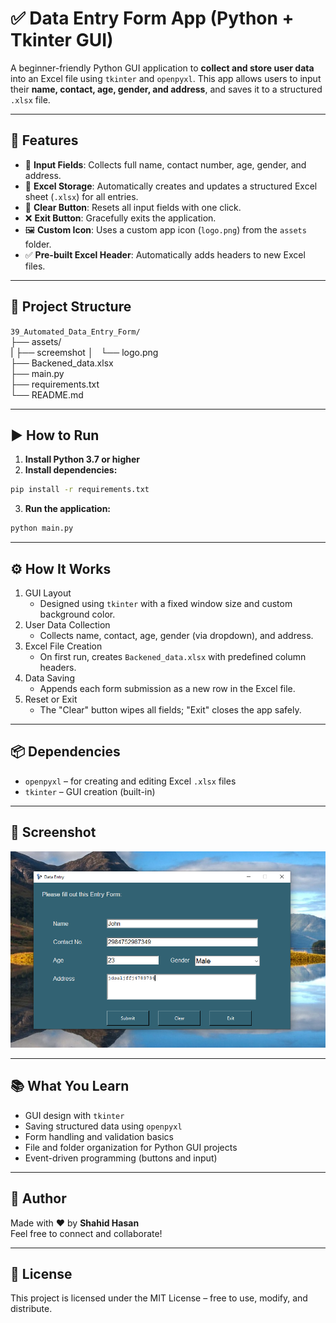 # ✅ Data Entry Form App (Python + Tkinter GUI)

A beginner-friendly Python GUI application to **collect and store user data** into an Excel file using `tkinter` and `openpyxl`. This app allows users to input their **name, contact, age, gender, and address**, and saves it to a structured `.xlsx` file.

---

## 📌 Features

- 📝 **Input Fields**: Collects full name, contact number, age, gender, and address.
- 💾 **Excel Storage**: Automatically creates and updates a structured Excel sheet (`.xlsx`) for all entries.
- 🧹 **Clear Button**: Resets all input fields with one click.
- ❌ **Exit Button**: Gracefully exits the application.
- 🖼️ **Custom Icon**: Uses a custom app icon (`logo.png`) from the `assets` folder.
- ✅ **Pre-built Excel Header**: Automatically adds headers to new Excel files.

---

## 📂 Project Structure

`39_Automated_Data_Entry_Form/`  
├── assets/  
|   ├── screemshot
│   └── logo.png  
├── Backened_data.xlsx  
├── main.py  
├── requirements.txt  
└── README.md  

---

## ▶️ How to Run

1. **Install Python 3.7 or higher**
2. **Install dependencies:**

```bash
pip install -r requirements.txt
```
3. **Run the application:**

```bash
python main.py
```

---

## ⚙️ How It Works

1. GUI Layout
    - Designed using `tkinter` with a fixed window size and custom background color.
2. User Data Collection
    - Collects name, contact, age, gender (via dropdown), and address.
3. Excel File Creation
    - On first run, creates `Backened_data.xlsx` with predefined column headers.
4. Data Saving
    - Appends each form submission as a new row in the Excel file.
5. Reset or Exit
    - The "Clear" button wipes all fields; "Exit" closes the app safely.

---

## 📦 Dependencies

- `openpyxl` – for creating and editing Excel `.xlsx` files
- `tkinter` – GUI creation (built-in)

---

## 📸 Screenshot

![Automated Data Entry Form](assets/screenshot.png)

---

## 📚 What You Learn

- GUI design with `tkinter`
- Saving structured data using `openpyxl`
- Form handling and validation basics
- File and folder organization for Python GUI projects
- Event-driven programming (buttons and input)

---

## 👤 Author

Made with ❤️ by **Shahid Hasan**  
Feel free to connect and collaborate!

---

## 📄 License

This project is licensed under the MIT License – free to use, modify, and distribute.